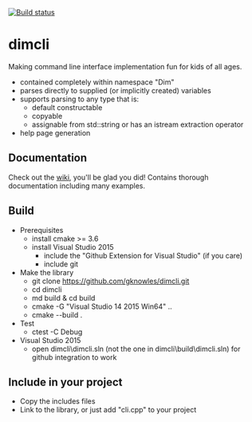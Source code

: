 ﻿[![Build status](https://ci.appveyor.com/api/projects/status/02i9uq9asqlb6opy/branch/master?svg=true)](https://ci.appveyor.com/project/gknowles/dimcli/branch/master)

# dimcli

Making command line interface implementation fun for kids of all ages.

- contained completely within namespace "Dim"
- parses directly to supplied (or implicitly created) variables
- supports parsing to any type that is:
  - default constructable
  - copyable
  - assignable from std::string or has an istream extraction operator
- help page generation

## Documentation
Check out the [wiki](https://github.com/gknowles/dimcli/wiki), you'll be glad 
you did! Contains thorough documentation including many examples.

## Build
- Prerequisites
  - install cmake >= 3.6
  - install Visual Studio 2015 
    - include the "Github Extension for Visual Studio" (if you care)
    - include git
- Make the library
  - git clone https://github.com/gknowles/dimcli.git
  - cd dimcli
  - md build & cd build
  - cmake -G "Visual Studio 14 2015 Win64" ..
  - cmake --build .
- Test
  - ctest -C Debug
- Visual Studio 2015
  - open dimcli\dimcli.sln (not the one in dimcli\build\dimcli.sln) for github
    integration to work

## Include in your project
- Copy the includes files
- Link to the library, or just add "cli.cpp" to your project
